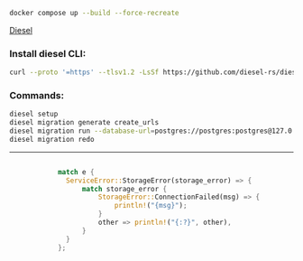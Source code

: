 ```bash
docker compose up --build --force-recreate
```

[Diesel](https://diesel.rs/)

### Install diesel CLI:
```bash
curl --proto '=https' --tlsv1.2 -LsSf https://github.com/diesel-rs/diesel/releases/latest/download/diesel_cli-installer.sh | sh
```

### Commands:
```bash
diesel setup
diesel migration generate create_urls
diesel migration run --database-url=postgres://postgres:postgres@127.0.0.1/url-shortener-db
diesel migration redo
```

----

```rust

            match e {
              ServiceError::StorageError(storage_error) => {
                  match storage_error {
                      StorageError::ConnectionFailed(msg) => {
                          println!("{msg}");
                      }
                      other => println!("{:?}", other),
                  }
              }  
            };

```